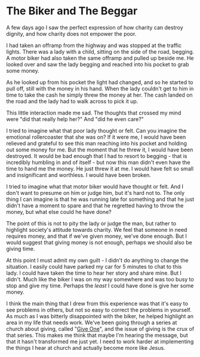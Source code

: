 # The Biker and The Beggar


A few days ago I saw the perfect expression of how charity can destroy dignity, and how charity does not empower the poor.<!--more-->

I had taken an offramp from the highway and was stopped at the traffic lights. There was a lady with a child, sitting on the side of the road, begging. A motor biker had also taken the same offramp and pulled up beside me. He looked over and saw the lady begging and reached into his pocket to grab some money.

As he looked up from his pocket the light had changed, and so he started to pull off, still with the money in his hand. When the lady couldn't get to him in time to take the cash he simply threw the money at her. The cash landed on the road and the lady had to walk across to pick it up.

This little interaction made me sad. The thoughts that crossed my mind were "did that really help her?" And "did he even care?"

I tried to imagine what that poor lady thought or felt. Can you imagine the emotional rollercoaster that she was on? If it were me, I would have been relieved and grateful to see this man reaching into his pocket and holding out some money for me. But the moment that he threw it, I would have been destroyed. It would be bad enough that I had to resort to begging - that is incredibly humbling in and of itself - but now this man didn't even have the time to hand me the money. He just threw it at me. I would have felt so small and insignificant and worthless. I would have been broken.

I tried to imagine what that motor biker would have thought or felt. And I don't want to presume on him or judge him, but it's hard not to. The only thing I can imagine is that he was running late for something and that he just didn't have a moment to spare and that he regretted having to throw the money, but what else could he have done?

The point of this is not to pity the lady or judge the man, but rather to highlight society's attitude towards charity. We feel that someone in need requires money, and that if we've given money, we've done enough. But I would suggest that giving money is not enough, perhaps we should also be giving time.

At this point I must admit my own guilt - I didn't do anything to change the situation. I easily could have parked my car for 5 minutes to chat to this lady. I could have taken the time to hear her story and share mine. But I didn't. Much like the biker I was on my way somewhere and was too busy to stop and give my time. Perhaps the _least_ I could have done is give her some money.

I think the main thing that I drew from this experience was that it's easy to see problems in others, but not so easy to correct the problems in yourself. As much as I was bitterly disappointed with the biker, he helped highlight an area in my life that needs work. We've been going through a series at church about giving, called "[Give One](http://renownchurch.com/sermon-series/give-one/)", and the issue of giving is the crux of that series. This makes me think that maybe I'm hearing the message, but that it hasn't transformed me just yet. I need to work harder at implementing the things I hear at church and actually become more like Jesus.

